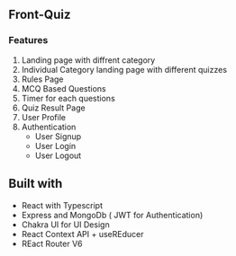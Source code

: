 ## Front-Quiz


### Features 
1. Landing page with diffrent category 
2. Individual Category landing page with different quizzes
3. Rules Page
4. MCQ Based Questions
5. Timer for each questions
6. Quiz Result Page
7. User Profile
8. Authentication
      - User Signup
      - User Login
      - User Logout
 
 ## Built with 
 - React with Typescript
 - Express and MongoDb ( JWT for Authentication)
 - Chakra UI for UI Design
 - React Context API + useREducer
 - REact Router V6
